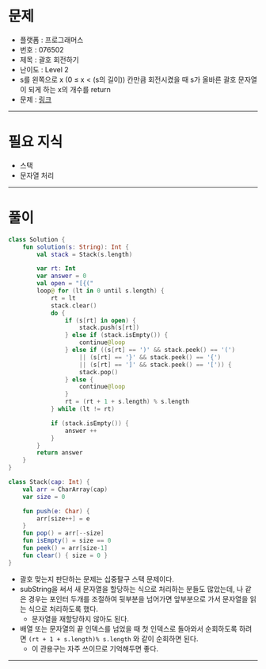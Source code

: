 # 문제
- 플랫폼 : 프로그래머스
- 번호 : 076502
- 제목 : 괄호 회전하기
- 난이도 : Level 2
- s를 왼쪽으로 x (0 ≤ x < (s의 길이)) 칸만큼 회전시켰을 때 s가 올바른 괄호 문자열이 되게 하는 x의 개수를 return
- 문제 : <a href="https://school.programmers.co.kr/learn/courses/30/lessons/76502" target="_blank">링크</a>

---

# 필요 지식
- 스택
- 문자열 처리

---

# 풀이
```kotlin
class Solution {
    fun solution(s: String): Int {
        val stack = Stack(s.length)

        var rt: Int
        var answer = 0
        val open = "[{("
        loop@ for (lt in 0 until s.length) {
            rt = lt
            stack.clear()
            do {
                if (s[rt] in open) {
                    stack.push(s[rt])
                } else if (stack.isEmpty()) {
                    continue@loop
                } else if ((s[rt] == ')' && stack.peek() == '(')
                    || (s[rt] == '}' && stack.peek() == '{')
                    || (s[rt] == ']' && stack.peek() == '[')) {
                    stack.pop()
                } else {
                    continue@loop
                }
                rt = (rt + 1 + s.length) % s.length
            } while (lt != rt)

            if (stack.isEmpty()) {
                answer ++
            }
        }
        return answer
    }
}

class Stack(cap: Int) {
    val arr = CharArray(cap)
    var size = 0

    fun push(e: Char) {
        arr[size++] = e
    }
    fun pop() = arr[--size]
    fun isEmpty() = size == 0
    fun peek() = arr[size-1]
    fun clear() { size = 0 }
}
```
- 괄호 맞는지 판단하는 문제는 십중팔구 스택 문제이다.
- subString을 써서 새 문자열을 할당하는 식으로 처리하는 분들도 많았는데,
나 같은 경우는 포인터 두개를 조절하여 뒷부분을 넘어가면 앞부분으로 가서 문자열을 읽는 식으로 처리하도록 했다.
  - 문자열을 재할당하지 않아도 된다.
- 배열 또는 문자열의 끝 인덱스를 넘었을 때 첫 인덱스로 돌아와서 순회하도록 하려면 `(rt + 1 + s.length)% s.length` 와 같이 순회하면 된다.
  - 이 관용구는 자주 쓰이므로 기억해두면 좋다.

---
